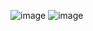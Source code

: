 ![image](https://github.com/user-attachments/assets/20bd647c-a648-4374-8cad-89cd53d8ceb1)
![image](https://github.com/user-attachments/assets/53a4401e-50b0-410a-9579-8871473cfc48)

